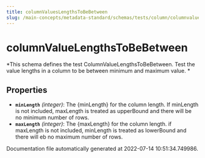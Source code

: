 ```yaml
---
title: columnValuesLengthsToBeBetween
slug: /main-concepts/metadata-standard/schemas/tests/column/columnvalueslengthstobebetween
---
```


# columnValueLengthsToBeBetween

*This schema defines the test ColumnValueLengthsToBeBetween. Test the value lengths in a column to be between minimum and maximum value. *

## Properties

- **`minLength`** *(integer)*: The {minLength} for the column length. If minLength is not included, maxLength is treated as upperBound and there will be no minimum number of rows.
- **`maxLength`** *(integer)*: The {maxLength} for the column length. if maxLength is not included, minLength is treated as lowerBound and there will eb no maximum number of rows.


Documentation file automatically generated at 2022-07-14 10:51:34.749986.
